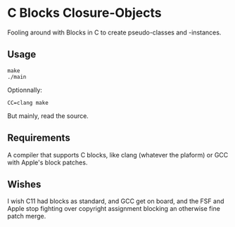 # C Blocks Closure-Objects

Fooling around with Blocks in C to create pseudo-classes and -instances.

## Usage

    make
    ./main

Optionnally:

    CC=clang make

But mainly, read the source.

## Requirements

A compiler that supports C blocks, like clang (whatever the plaform) or GCC with Apple's block patches.

## Wishes

I wish C11 had blocks as standard, and GCC get on board, and the FSF and Apple stop fighting over copyright assignment blocking an otherwise fine patch merge.
